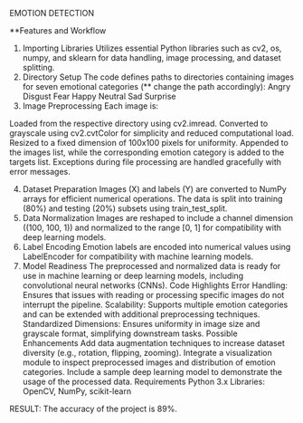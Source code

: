 EMOTION DETECTION

**Features and Workflow
1. Importing Libraries
Utilizes essential Python libraries such as cv2, os, numpy, and sklearn for data handling, image processing, and dataset splitting.
2. Directory Setup
The code defines paths to directories containing images for seven emotional categories (** change the path accordingly):
Angry
Disgust
Fear
Happy
Neutral
Sad
Surprise
3. Image Preprocessing
Each image is:

Loaded from the respective directory using cv2.imread.
Converted to grayscale using cv2.cvtColor for simplicity and reduced computational load.
Resized to a fixed dimension of 100x100 pixels for uniformity.
Appended to the images list, while the corresponding emotion category is added to the targets list.
Exceptions during file processing are handled gracefully with error messages.

4. Dataset Preparation
Images (X) and labels (Y) are converted to NumPy arrays for efficient numerical operations.
The data is split into training (80%) and testing (20%) subsets using train_test_split.
5. Data Normalization
Images are reshaped to include a channel dimension ((100, 100, 1)) and normalized to the range [0, 1] for compatibility with deep learning models.
6. Label Encoding
Emotion labels are encoded into numerical values using LabelEncoder for compatibility with machine learning models.
7. Model Readiness
The preprocessed and normalized data is ready for use in machine learning or deep learning models, including convolutional neural networks (CNNs).
Code Highlights
Error Handling: Ensures that issues with reading or processing specific images do not interrupt the pipeline.
Scalability: Supports multiple emotion categories and can be extended with additional preprocessing techniques.
Standardized Dimensions: Ensures uniformity in image size and grayscale format, simplifying downstream tasks.
Possible Enhancements
Add data augmentation techniques to increase dataset diversity (e.g., rotation, flipping, zooming).
Integrate a visualization module to inspect preprocessed images and distribution of emotion categories.
Include a sample deep learning model to demonstrate the usage of the processed data.
Requirements
Python 3.x
Libraries: OpenCV, NumPy, scikit-learn


RESULT:
The accuracy of the project is 89%.
